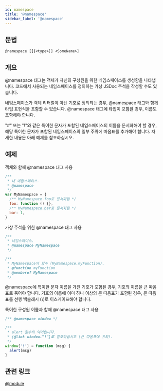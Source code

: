 ```yaml
---
id: namespace
title: '@namespace'
sidebar_label: '@namespace'
---
```


## 문법

`@namespace [[{<type>}] <SomeName>]`

## 개요

@namespace 태그는 객체가 자신의 구성원을 위한 네임스페이스를 생성함을 나타냅니다. 코드에서 사용되는 네임스페이스를 정의하는 가상 JSDoc 주석을 작성할 수도 있습니다.

네임스페이스가 객체 리터럴이 아닌 기호로 정의되는 경우, @namespace 태그와 함께 타입 표현식을 포함할 수 있습니다. @namespace 태그에 타입이 포함된 경우, 이름도 포함해야 합니다.

"#" 또는 "!"와 같은 특이한 문자가 포함된 네임스페이스의 이름을 문서화해야 할 경우, 해당 특이한 문자가 포함된 네임스페이스의 일부 주위에 따옴표를 추가해야 합니다. 자세한 내용은 아래 예제를 참조하십시오.

## 예제

객체와 함께 @namespace 태그 사용

```js
/**
 * 내 네임스페이스.
 * @namespace
 */
var MyNamespace = {
  /** MyNamespace.foo로 문서화됨 */
  foo: function () {},
  /** MyNamespace.bar로 문서화됨 */
  bar: 1,
}
```

가상 주석을 위한 @namespace 태그 사용

```js
/**
 * 네임스페이스.
 * @namespace MyNamespace
 */

/**
 * MyNamespace의 함수 (MyNamespace.myFunction).
 * @function myFunction
 * @memberof MyNamespace
 */
```

@namespace에 특이한 문자 이름을 가진 기호가 포함된 경우, 기호의 이름을 큰 따옴표로 묶어야 합니다. 기호의 이름에 이미 하나 이상의 큰 따옴표가 포함된 경우, 큰 따옴표를 선행 백슬래시 (\\)로 이스케이프해야 합니다.

특이한 구성원 이름과 함께 @namespace 태그 사용

```js
/** @namespace window */

/**
 * alert 함수의 약어입니다.
 * {@link window."!"}로 참조하십시오 (큰 따옴표에 유의).
 */
window['!'] = function (msg) {
  alert(msg)
}
```

## 관련 링크

[@module](./module.md)